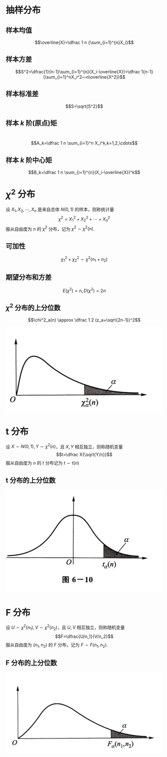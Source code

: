 
# 抽样分布

## 样本均值

$$\overline{X}=\dfrac 1 n {\sum_{i=1}^{n}X_i}$$

## 样本方差


$$S^2=\dfrac{1}{n-1}\sum_{i=1}^{n}(X_i-\overline{X})=\dfrac 1{n-1}(\sum_{i=1}^nX_i^2—n\overline{X^2})$$

## 样本标准差

$$S=\sqrt{S^2}$$

## 样本 $k$ 阶(原点)矩

 $$A_k=\dfrac 1 n \sum_{i=1}^n X_i^k,k=1,2,\cdots$$
## 样本 $k$ 阶中心矩

$$B_k=\dfrac 1 n \sum_{i=1}^{n}(X_i-\overline{X})^k$$

# $\chi^2$ 分布

设 $X_1, X_2, \cdots, X_n$ 是来自总体 $N(0,1)$ 的样本，则称统计量 $$\chi^2=X_1^2+X_2^2+\cdots+X_n^2$$ 服从自由度为 $n$ 的 $\chi^2$ 分布，记为 $\chi^2 \sim \chi^2(n)$.

## 可加性

$$\chi_1^2+\chi_2^2 \sim \chi^2(n_1+n_2)$$

## 期望分布和方差

$$E(\chi^2)=n, D(\chi^2)=2n$$

## $\chi^2$ 分布的上分位数

$$\chi^2_a(n) \approx \dfrac 1 2 (z_a+\sqrt{2n-1})^2$$

![](files/Pasted%20image%2020231226141054.png)

# t 分布

设 $X \sim N(0,1), Y \sim \chi^2(n)$，且 $X, Y$ 相互独立，则称随机变量 $$t=\dfrac X{\sqrt{Y/n}}$$ 服从自由度为 $n$ 的 $t$ 分布记为 $t \sim t(n)$

## t 分布的上分位数

![](files/Pasted%20image%2020231226142659.png)
# F 分布

设 $U \sim \chi^2(n_1), V \sim \chi^2(n_2)$，且 $U,V$ 相互独立，则称随机变量 $$F=\dfrac{U/n_1}{V/n_2}$$ 服从自由度为 $(n_1, n_2)$ 的 $F$ 分布，记为 $F \sim F(n_1, n_2)$.

## F 分布的上分位数

![](files/Pasted%20image%2020231226143443.png)
